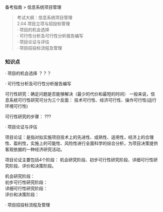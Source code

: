 备考指南 > 信息系统项目管理

> 考试大纲：信息系统项目管理  
> 2.04 项目立项与招投标管理  
· 项目的机会选择  
· 可行性分析及可行性分析报告编写  
· 项目论证与评估  
· 项目招投标流程及管理


### 知识点


· 项目的机会选择  ？？？



· 可行性分析及可行性分析报告编写  

可行性研究：确定问题是否能够解决（最少的代价和最短的时间）
一般来说，信息系统可行性研究可分为三个反面：  技术可行性、经济可行性、操作可行性(运行环境可行性)

可行性研究的步骤： ???


· 项目论证与评估  

项目论证：是指对拟实施项目技术上的先进性、成熟性、适用性，经济上的合理性、盈利性，实施上的可能性、风险性进行全面科学的综合分析，为项目决策提供客观依据的一种经济研究活动。

项目论证主要包括4个阶段： 机会研究阶段、初步可行性研究阶段、详细可行性研究阶段、评价和决策阶段。

机会研究阶段：  
初步可行性研究阶段：  
详细可行性研究阶段：   
评价和决策阶段：





· 项目招投标流程及管理


